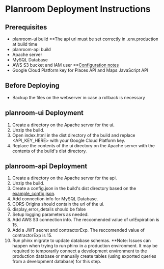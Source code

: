 # Planroom Deployment Instructions
## Prerequisites
 - planroom-ui build **The api url must be set correctly in .env.production at build time
 - planroom-api build
 - Apache server
 - MySQL Database
 - AWS S3 bucket and IAM user **[Configuration notes](https://github.com/mjsmith11/planroom-journal/blob/master/deployment/s3-settings.txt)
 - Google Cloud Platform key for Places API and Maps JavaScript API

## Before Deploying
 - Backup the files on the webserver in case a rollback is necessary

## planroom-ui Deployment
  1. Create a directory on the Apache server for the ui.
  1. Unzip the build.
  1. Open index.html in the dist directory of the build and replace <API_KEY_HERE> with your Google Cloud Platform key.
  1. Replace the contents of the ui directory on the Apache server with the contents of the build's dist directory.

## planroom-api Deployment
 1. Create a directory on the Apache server for the api.
 1. Unzip the build. 
 1. Create a config.json in the build's dist directory based on the [example_config.json](https://github.com/mjsmith11/planroom-api/blob/master/example_config.json).
   1. Add connection info for MySQL Database.
   1. CORS Origins should contain the url of the ui.
   1. display_error_details should be false
   1. Setup logging parameters as needed.
   1. Add AWS S3 connection info. The reccomended value of urlExpiration is 15.
   1. Add a JWT secret and contractorExp.  The reccomended value of contractorExp is 15.
 1. Run phinx migrate to update database schemas.  **Note: Issues can happen when trying to run phinx in a production environment.  It may be required to temporarily connect a development environment to the production database or manually create tables (using exported queries from a development database) for this step. 